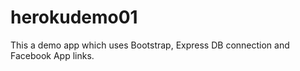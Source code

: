 # herokudemo01

This a demo app which uses Bootstrap, Express DB connection and Facebook App links.

